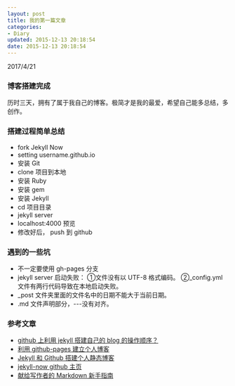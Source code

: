 ```yaml
---
layout: post
title: 我的第一篇文章
categories:
- Diary
updated: 2015-12-13 20:18:54
date: 2015-12-13 20:18:54
---
```



2017/4/21




### 博客搭建完成

历时三天，拥有了属于我自己的博客。极简才是我的最爱，希望自己能多总结，多创作。

<!--more-->

### 搭建过程简单总结
- fork Jekyll Now
- setting username.github.io
- 安装 Git
- clone 项目到本地
- 安装 Ruby
- 安装 gem
- 安装 Jekyll
- cd 项目目录
- jekyll server
- localhost:4000 预览
- 修改好后， push 到 github


### 遇到的一些坑
- 不一定要使用 gh-pages 分支
- jekyll server 启动失败：
①文件没有以 UTF-8 格式编码。
②_config.yml  文件有两行代码导致在本地启动失败。
- _post 文件夹里面的文件名中的日期不能大于当前日期。
- .md 文件声明部分，---没有对齐。





















### 参考文章
- [github 上利用 jekyll 搭建自己的 blog 的操作顺序？](https://www.zhihu.com/question/30018945)
- [利用 github-pages 建立个人博客](http://www.ezlippi.com/blog/2015/03/github-pages-blog.html)
- [Jekyll 和 Github 搭建个人静态博客](http://pwnny.cn/original/2016/06/26/MakeBlog.html#NativeBuild05)
- [jekyll-now github 主页](https://github.com/barryclark/jekyll-now)
- [献给写作者的 Markdown 新手指南](http://www.jianshu.com/p/q81RER)
